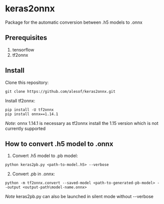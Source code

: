 # keras2onnx
Package for the automatic conversion between .h5 models to .onnx

## Prerequisites
1. tensorflow
2. tf2onnx

## Install

Clone this repository: 
```
git clone https://github.com/alesof/keras2onnx.git
```

Install tf2onnx:
```
pip install -U tf2onnx
pip install onnx==1.14.1
```
*Note*: onnx 1.14.1 is necessary as tf2onnx install the 1.15 version which is not currently supported


## How to convert .h5 model to .onnx

1. Convert .h5 model to .pb model:
```
python keras2pb.py <path-to-model.h5> --verbose
```

2. Convert .pb in .onnx:
```
python -m tf2onnx.convert --saved-model <path-to-generated-pb-model> --output <output-path\model-name.onnx>
```

*Note* keras2pb.py can also be launched in silent mode without --verbose 

